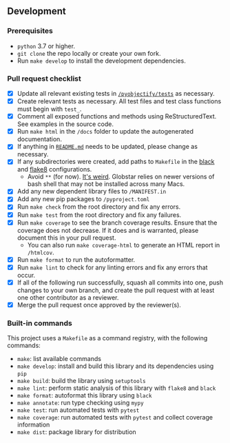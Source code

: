 ## Development

### Prerequisites

- `python` 3.7 or higher.
- `git clone` the repo locally or create your own fork.
- Run `make develop` to install the development dependencies.

### Pull request checklist

- [x] Update all relevant existing tests in [`/pyobjectify/tests`](https://github.com/wu-rymd/pyobjectify/tree/main/pyobjectify/tests) as necessary.
- [x] Create relevant tests as necessary. All test files and test class functions must begin with `test_`.
- [x] Comment all exposed functions and methods using ReStructuredText. See examples in the source code.
- [x] Run `make html` in the `/docs` folder to update the autogenerated documentation.
- [x] If anything in [`README.md`](https://github.com/wu-rymd/pyobjectify/blob/main/README.md) needs to be updated, please change as necessary.
- [x] If any subdirectories were created, add paths to `Makefile` in the [black](https://github.com/wu-rymd/pyobjectify/blob/main/Makefile#L23-L24) and [flake8](https://github.com/wu-rymd/pyobjectify/blob/main/Makefile#L16-L18) configurations.
  - Avoid `**` (for now). [It's weird](https://superuser.com/questions/619849/bash-extended-globbing-inside-a-makefile). Globstar relies on newer versions of bash shell that may not be installed across many Macs.
- [x] Add any new dependent library files to `/MANIFEST.in`
- [x] Add any new pip packages to `/pyproject.toml`
- [x] Run `make check` from the root directory and fix any errors.
- [x] Run `make test` from the root directory and fix any failures.
- [x] Run `make coverage` to see the branch coverage results. Ensure that the coverage does not decrease. If it does and is warranted, please document this in your pull request.
  - You can also run `make coverage-html` to generate an HTML report in `/htmlcov`.
- [x] Run `make format` to run the autoformatter.
- [x] Run `make lint` to check for any linting errors and fix any errors that occur.
- [x] If all of the following run successfully, squash all commits into one, push changes to your own branch, and create the pull request with at least one other contributor as a reviewer.
- [x] Merge the pull request once approved by the reviewer(s).

### Built-in commands

This project uses a `Makefile` as a command registry, with the following commands:

- `make`: list available commands
- `make develop`: install and build this library and its dependencies using `pip`
- `make build`: build the library using `setuptools`
- `make lint`: perform static analysis of this library with `flake8` and `black`
- `make format`: autoformat this library using `black`
- `make annotate`: run type checking using `mypy`
- `make test`: run automated tests with `pytest`
- `make coverage`: run automated tests with `pytest` and collect coverage information
- `make dist`: package library for distribution
